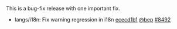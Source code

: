 

This is a bug-fix release with one important fix.

* langs/i18n: Fix warning regression in i18n [ececd1b1](https://github.com/gohugoio/hugo/commit/ececd1b122c741567a80acd8d60ccd6356fa5323) [@bep](https://github.com/bep) [#8492](https://github.com/gohugoio/hugo/issues/8492)



